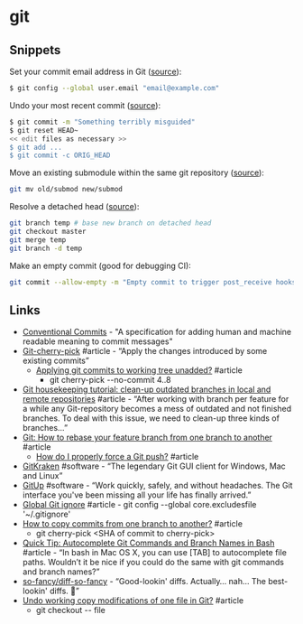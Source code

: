 # git

## Snippets

Set your commit email address in Git \([source](https://help.github.com/en/articles/setting-your-commit-email-address-in-git)\):

```bash
$ git config --global user.email "email@example.com"
```

Undo your most recent commit \([source](https://stackoverflow.com/a/927386/937377)\):

```bash
$ git commit -m "Something terribly misguided"
$ git reset HEAD~
<< edit files as necessary >>
$ git add ...
$ git commit -c ORIG_HEAD
```

Move an existing submodule within the same git repository \([source](https://stackoverflow.com/a/24767348/937377)\):

```bash
git mv old/submod new/submod
```

Resolve a detached head \([source](https://stackoverflow.com/questions/5772192/how-can-i-reconcile-detached-head-with-master-origin)\):

```bash
git branch temp # base new branch on detached head
git checkout master
git merge temp
git branch -d temp
```

Make an empty commit \(good for debugging CI\):

```bash
git commit --allow-empty -m "Empty commit to trigger post_receive hooks"
```

## Links

* [Conventional Commits](https://www.conventionalcommits.org/) - "A specification for adding human and machine readable meaning to commit messages"
* [Git-cherry-pick](https://git-scm.com/docs/git-cherry-pick) \#article - “Apply the changes introduced by some existing commits”
  * [Applying git commits to working tree unadded?](https://stackoverflow.com/a/26618896/937377) \#article
    * git cherry-pick --no-commit 4..8
* [Git housekeeping tutorial: clean-up outdated branches in local and remote repositories](https://railsware.com/blog/2014/08/11/git-housekeeping-tutorial-clean-up-outdated-branches-in-local-and-remote-repositories/) \#article - “After working with branch per feature for a while any Git-repository becomes a mess of outdated and not finished branches. To deal with this issue, we need to clean-up three kinds of branches…”
* [Git: How to rebase your feature branch from one branch to another](https://makandracards.com/makandra/10173-git-how-to-rebase-your-feature-branch-from-one-branch-to-another) \#article
  * [How do I properly force a Git push?](https://stackoverflow.com/a/12610763/937377) \#article
* [GitKraken](https://www.gitkraken.com/) \#software - “The legendary Git GUI client for Windows, Mac and Linux”
* [GitUp](http://gitup.co/) \#software - “Work quickly, safely, and without headaches. The Git interface you've been missing all your life has finally arrived.”
* [Global Git ignore](https://stackoverflow.com/a/7335487/937377) \#article - git config --global core.excludesfile '~/.gitignore'
* [How to copy commits from one branch to another?](https://stackoverflow.com/a/2474371) \#article
  * git cherry-pick &lt;SHA of commit to cherry-pick&gt;
* [Quick Tip: Autocomplete Git Commands and Branch Names in Bash](http://code-worrier.com/blog/autocomplete-git/) \#article - “In bash in Mac OS X, you can use \[TAB\] to autocomplete file paths. Wouldn’t it be nice if you could do the same with git commands and branch names?”
* [so-fancy/diff-so-fancy](https://github.com/so-fancy/diff-so-fancy) - “Good-lookin' diffs. Actually… nah… The best-lookin' diffs. 🎉”
* [Undo working copy modifications of one file in Git?](https://stackoverflow.com/a/692329/937377) \#article
  * git checkout -- file

